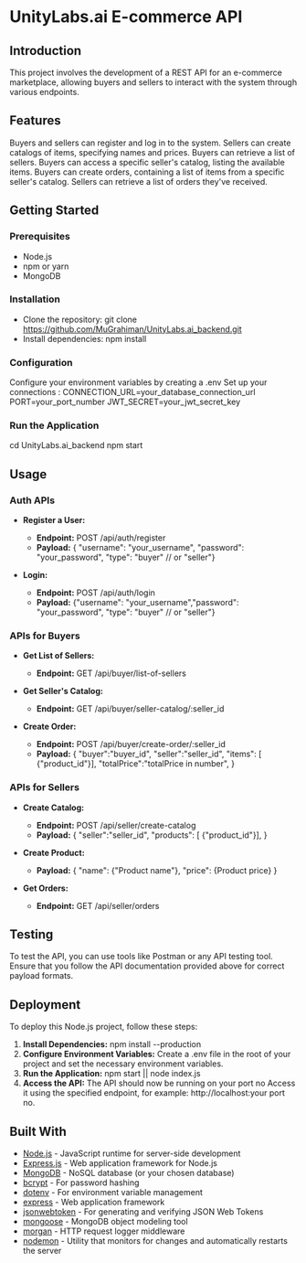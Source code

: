 # UnityLabs.ai E-commerce API

## Introduction

This project involves the development of a REST API for an e-commerce marketplace, allowing buyers and sellers to interact with the system through various endpoints.

## Features

Buyers and sellers can register and log in to the system.
Sellers can create catalogs of items, specifying names and prices.
Buyers can retrieve a list of sellers.
Buyers can access a specific seller's catalog, listing the available items.
Buyers can create orders, containing a list of items from a specific seller's catalog.
Sellers can retrieve a list of orders they've received.

## Getting Started

### Prerequisites

- Node.js
- npm or yarn
- MongoDB

### Installation

- Clone the repository: git clone https://github.com/MuGrahiman/UnityLabs.ai_backend.git
- Install dependencies: npm install

### Configuration

Configure your environment variables by creating a .env
Set up your connections :
CONNECTION_URL=your_database_connection_url
PORT=your_port_number
JWT_SECRET=your_jwt_secret_key

### Run the Application

cd UnityLabs.ai_backend
npm start

## Usage

### Auth APIs

- **Register a User:**

  - **Endpoint:** POST /api/auth/register
  - **Payload:** { "username": "your_username", "password": "your_password", "type": "buyer" // or "seller"}

- **Login:**
  - **Endpoint:** POST /api/auth/login
  - **Payload:** {"username": "your_username","password": "your_password", "type": "buyer" // or "seller"}

### APIs for Buyers

- **Get List of Sellers:**

  - **Endpoint:** GET /api/buyer/list-of-sellers

- **Get Seller's Catalog:**

  - **Endpoint:** GET /api/buyer/seller-catalog/:seller_id

- **Create Order:**
  - **Endpoint:** POST /api/buyer/create-order/:seller_id
  - **Payload:** {
    "buyer":"buyer_id",
    "seller":"seller_id",
    "items": [ {"product_id"}],
    "totalPrice":"totalPrice in number",
    }

### APIs for Sellers

- **Create Catalog:**

  - **Endpoint:** POST /api/seller/create-catalog
  - **Payload:** {
    "seller":"seller_id",
    "products": [ {"product_id"}],
    }

- **Create Product:**

  - **Payload:**
    {
    "name": {"Product name"},
    "price": {Product price}
    }

- **Get Orders:**
  - **Endpoint:** GET /api/seller/orders

## Testing

To test the API, you can use tools like Postman or any API testing tool. Ensure that you follow the API documentation provided above for correct payload formats.

## Deployment

To deploy this Node.js project, follow these steps:

1. **Install Dependencies:**
   npm install --production
2. **Configure Environment Variables:**
   Create a .env file in the root of your project and set the necessary environment variables.
3. **Run the Application:**
   npm start || node index.js
4. **Access the API:**
   The API should now be running on your port no Access it using the specified endpoint, for example: http://localhost:your port no.

## Built With

- [Node.js](https://nodejs.org/) - JavaScript runtime for server-side development
- [Express.js](https://expressjs.com/) - Web application framework for Node.js
- [MongoDB](https://www.mongodb.com/) - NoSQL database (or your chosen database)
- [bcrypt](https://www.npmjs.com/package/bcrypt) - For password hashing
- [dotenv](https://www.npmjs.com/package/dotenv) - For environment variable management
- [express](https://www.npmjs.com/package/express) - Web application framework
- [jsonwebtoken](https://www.npmjs.com/package/jsonwebtoken) - For generating and verifying JSON Web Tokens
- [mongoose](https://www.npmjs.com/package/mongoose) - MongoDB object modeling tool
- [morgan](https://www.npmjs.com/package/morgan) - HTTP request logger middleware
- [nodemon](https://www.npmjs.com/package/nodemon) - Utility that monitors for changes and automatically restarts the server

